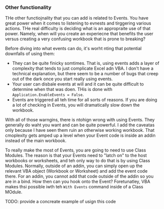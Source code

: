 ### Other functionality

THe other functiojnality that you can add is related to Events.  You have great power when it comes to listening to evnests and tirggering various actions.  THe real difficulty is deciding what is an appropraite use of that power.  Namely, when will you create an experiecne that benefits the user versus creating a very confusing workbook that is prone to breaking?

Before diving into what events can do, it's worht nting that potential downfalls of using them:

- They can be quite finicky somtimes.  That is, using events adds a layer of complexity that tends to just complicate Excel adn VBA.  I don't have a technical explanation, but there seem to be a number of bugs that creep out of the dark once you start really using events.
- Your user can disbale events at will and it can be quite difficult to determine when that was doen.  THis is done with `Application.EnableEvents = False`.
- Events are triggered all teh time for all sorts of reasons.  If you are doing a lot of checking in Events, you will dramatically slow down the workbook.

With all of those warngins, there is ntohign wrong with using Events.  They generally do waht you want and can be quite powerful.  I add the caveatas only because I have seen them ruin an otherwise working workbook.  That cmoplexity gets amped up a level when your Event code is inside an addin instead of the main workbook.

To really make the most of Events, you are going to need to use Class Modules.  The reason is that your Events need to "latch on" to the host workbooks or worksheets, and teh only way to do that is by using Class Modules.  Normally, outside of an addin, you can simply open up the relevant VBA object (Workbook or Worksheet) and add the event code there. For an addin, you cannot add that code outside of the addin so you are in a bind.  How then can you hook onto the Event?  Foretunatley, VBA makes thsi possible iwth teh `With Events` command inside of a Class MOdule.

TODO: provide a concreate example of usign this code

